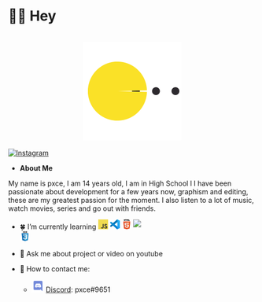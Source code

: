 # 👋🏻 Hey
<div align="center">
	<br>
	<img src="https://raw.githubusercontent.com/Aniket965/Aniket965/master/pacman.svg?sanitize=true" width="200" height="200">
</div>

 
[![Instagram](https://img.shields.io/badge/-Instagram-c13584?style=flat&labelColor=c13584&logo=instagram&logoColor=white)](https://www.instagram.com/)


- **About Me**

My name is pxce, I am 14 years old, I am in High School l I have been passionate about development for a few years now, graphism and editing, these are my greatest passion for the moment. I also listen to a lot of music, watch movies, series and go out with friends.


<img align= "right" width= "250" src= "https://c.tenor.com/P1yuabwah5MAAAAC/xchara-underverse.gif"/>


- 🍀 I’m currently learning <img height="20" src="https://raw.githubusercontent.com/github/explore/80688e429a7d4ef2fca1e82350fe8e3517d3494d/topics/javascript/javascript.png"></code>
<code><img height="20" src="https://raw.githubusercontent.com/github/explore/80688e429a7d4ef2fca1e82350fe8e3517d3494d/topics/visual-studio-code/visual-studio-code.png"></code>
<code><img height="20" src="https://raw.githubusercontent.com/github/explore/80688e429a7d4ef2fca1e82350fe8e3517d3494d/topics/html/html.png"></code>
<code><img height="20" src="https://raw.githubusercontent.com/github/explore/80688e429a7d4ef2fca1e82350fe8e3517d3494d/topics/css/css.png"></code>

- 💬 Ask me about project or video on youtube 

- 💼 How to contact me: 
   - <a><img height="25" src="https://raw.githubusercontent.com/github/explore/80688e429a7d4ef2fca1e82350fe8e3517d3494d/topics/discord/discord.png"> [Discord](https://discord.com/): pxce#9651 </a>
